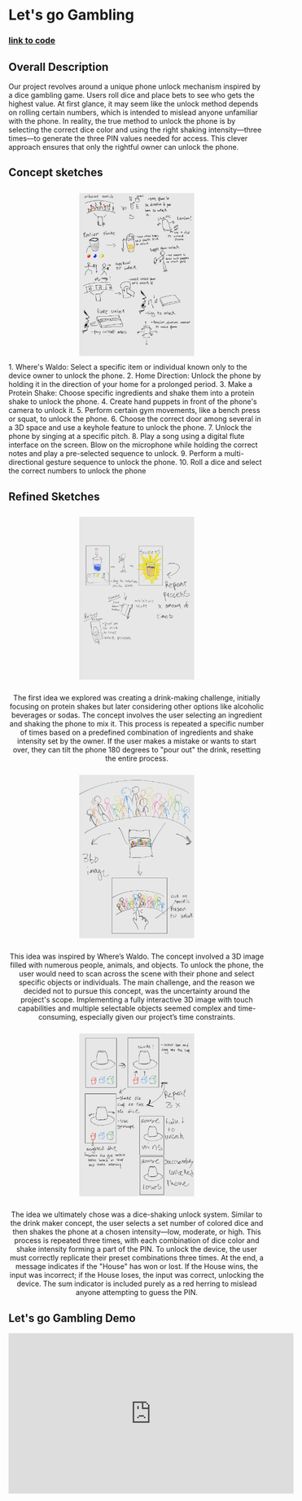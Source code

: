 # Let's go Gambling 

### [link to code](https://glitch.com/edit/#!/cactus-scratch-pencil?path=index.html%3A71%3A73)

## Overall Description
Our project revolves around a unique phone unlock mechanism inspired by a dice gambling game. Users roll dice and place bets to see who gets the highest value. At first glance, it may seem like the unlock method depends on rolling certain numbers, which is intended to mislead anyone unfamiliar with the phone. In reality, the true method to unlock the phone is by selecting the correct dice color and using the right shaking intensity—three times—to generate the three PIN values needed for access. This clever approach ensures that only the rightful owner can unlock the phone.


## Concept sketches
<div style="text-align: center;">
  <img src="A2 sketch/A2_SKETCHES_concept__Refined_241027_171422_1.jpg" alt="img1" style="width: 45%; height: auto; display: inline-block; margin: 10px;">
</div>
1. Where's Waldo: Select a specific item or individual known only to the device owner to unlock the phone.
2. Home Direction: Unlock the phone by holding it in the direction of your home for a prolonged period.
3. Make a Protein Shake: Choose specific ingredients and shake them into a protein shake to unlock the phone.
4. Create hand puppets in front of the phone's camera to unlock it.
5. Perform certain gym movements, like a bench press or squat, to unlock the phone.
6. Choose the correct door among several in a 3D space and use a keyhole feature to unlock the phone.
7. Unlock the phone by singing at a specific pitch.
8. Play a song using a digital flute interface on the screen. Blow on the microphone while holding the correct notes and play a pre-selected sequence to unlock.
9. Perform a multi-directional gesture sequence to unlock the phone.
10. Roll a dice and select the correct numbers to unlock the phone

## Refined Sketches 
<div style="text-align: center;">
  <img src="A2 sketch/A2_SKETCHES_concept__Refined_241027_171422_2.jpg" style="width: 45%; height: auto; display: inline-block; margin: 10px;">

  <p>
The first idea we explored was creating a drink-making challenge, initially focusing on protein shakes but later considering other options like alcoholic beverages or sodas. The concept involves the user selecting an ingredient and shaking the phone to mix it. This process is repeated a specific number of times based on a predefined combination of ingredients and shake intensity set by the owner. If the user makes a mistake or wants to start over, they can tilt the phone 180 degrees to "pour out" the drink, resetting the entire process.
  </p>
</div>

<div style="text-align: center;">
  <img src="A2 sketch/A2_SKETCHES_concept__Refined_241027_232042_4.jpg" style="width: 45%; height: auto; display: inline-block; margin: 10px;">
  <p>
This idea was inspired by Where’s Waldo. The concept involved a 3D image filled with numerous people, animals, and objects. To unlock the phone, the user would need to scan across the scene with their phone and select specific objects or individuals. The main challenge, and the reason we decided not to pursue this concept, was the uncertainty around the project's scope. Implementing a fully interactive 3D image with touch capabilities and multiple selectable objects seemed complex and time-consuming, especially given our project’s time constraints.
  </p>
</div>

<div style="text-align: center;">
  <img src="A2 sketch/A2_SKETCHES_concept__Refined_241027_171422_3.jpg" alt="img3" style="width: 45%; height: auto; display: inline-block; margin: 10px;">
<p>
The idea we ultimately chose was a dice-shaking unlock system. Similar to the drink maker concept, the user selects a set number of colored dice and then shakes the phone at a chosen intensity—low, moderate, or high. This process is repeated three times, with each combination of dice color and shake intensity forming a part of the PIN. To unlock the device, the user must correctly replicate their preset combinations three times. At the end, a message indicates if the "House" has won or lost. If the House wins, the input was incorrect; if the House loses, the input was correct, unlocking the device. The sum indicator is included purely as a red herring to mislead anyone attempting to guess the PIN.
</p> 

</div>

##  Let's go Gambling Demo

<div style="text-align: center;">
  <iframe width="560" height="315" src="https://youtu.be/iQQwU-qSa0I" 
  title="YouTube video player" frameborder="0" allow="accelerometer; autoplay; clipboard-write; encrypted-media; gyroscope; picture-in-picture" allowfullscreen>
  </iframe>
</div>

